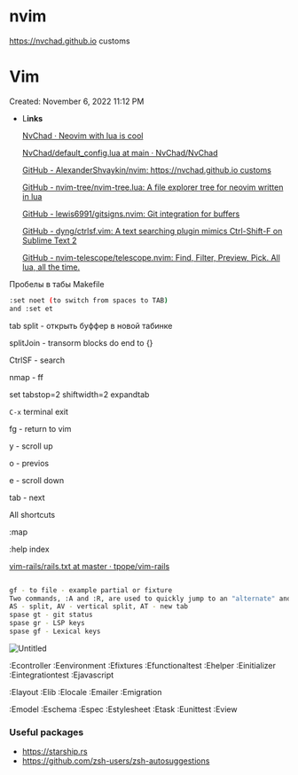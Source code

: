 # nvim
https://nvchad.github.io customs


# Vim

Created: November 6, 2022 11:12 PM

- L**inks**
    
    [NvChad · Neovim with lua is cool](https://nvchad.github.io)
    
    [NvChad/default_config.lua at main · NvChad/NvChad](https://github.com/NvChad/NvChad/blob/main/lua/core/default_config.lua)
    
    [GitHub - AlexanderShvaykin/nvim: https://nvchad.github.io customs](https://github.com/AlexanderShvaykin/nvim)
    
    [GitHub - nvim-tree/nvim-tree.lua: A file explorer tree for neovim written in lua](https://github.com/kyazdani42/nvim-tree.lua)
    
    [GitHub - lewis6991/gitsigns.nvim: Git integration for buffers](https://github.com/lewis6991/gitsigns.nvim)
    
    [GitHub - dyng/ctrlsf.vim: A text searching plugin mimics Ctrl-Shift-F on Sublime Text 2](https://github.com/dyng/ctrlsf.vim)
    
    [GitHub - nvim-telescope/telescope.nvim: Find, Filter, Preview, Pick. All lua, all the time.](https://github.com/nvim-telescope/telescope.nvim)
    
    [](https://linuxize.com/post/vim-find-replace/)
    

Пробелы в табы Makefile

```bash
:set noet (to switch from spaces to TAB)
and :set et
```

tab split - открыть буффер в новой табинке

splitJoin - transorm blocks do end to {}

CtrlSF - search

nmap - ff

set tabstop=2 shiftwidth=2 expandtab

`C-x` terminal exit

fg - return to vim

<ctrl> y - scroll up

<ctrl> o - previos

<ctrl> e - scroll down

tab - next

All shortcuts

:map

:help index

[vim-rails/rails.txt at master · tpope/vim-rails](https://github.com/tpope/vim-rails/blob/master/doc/rails.txt)

```bash

gf - to file - example partial or fixture
Two commands, :A and :R, are used to quickly jump to an "alternate" and a "related" file, defined below.
AS - split, AV - vertical split, AT - new tab
spase gt - git status
spase gr - LSP keys
spase gf - Lexical keys
```

![Untitled](https://user-images.githubusercontent.com/15276151/202871846-385e1f28-0681-4eae-8089-824db42b464b.png)


:Econtroller
:Eenvironment
:Efixtures
:Efunctionaltest
:Ehelper
:Einitializer
:Eintegrationtest
:Ejavascript

:Elayout
:Elib
:Elocale
:Emailer
:Emigration

:Emodel
:Eschema
:Espec
:Estylesheet
:Etask
:Eunittest
:Eview

### Useful packages
- https://starship.rs
- https://github.com/zsh-users/zsh-autosuggestions
